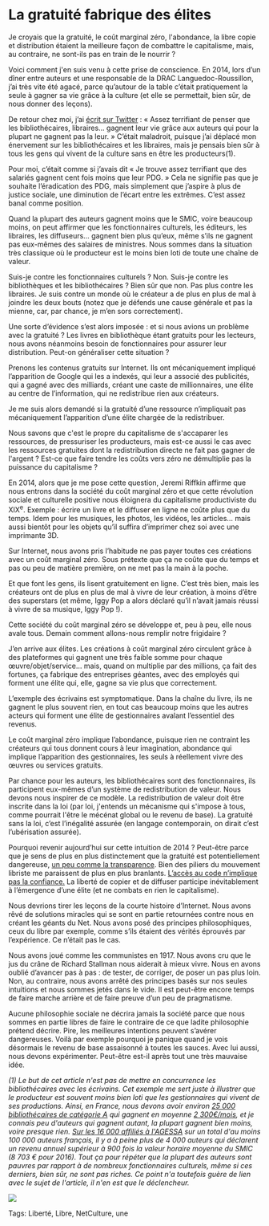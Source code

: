 # La gratuité fabrique des élites

Je croyais que la gratuité, le coût marginal zéro, l'abondance, la libre copie et distribution étaient la meilleure façon de combattre le capitalisme, mais, au contraire, ne sont-ils pas en train de le nourrir ?

Voici comment j'en suis venu à cette prise de conscience. En 2014, lors d’un dîner entre auteurs et une responsable de la DRAC Languedoc-Roussillon, j’ai très vite été agacé, parce qu’autour de la table c’était pratiquement la seule à gagner sa vie grâce à la culture (et elle se permettait, bien sûr, de nous donner des leçons).

De retour chez moi, j’ai [écrit sur Twitter](https://twitter.com/crouzet/status/535340216903819264) : « Assez terrifiant de penser que les bibliothécaires, libraires… gagnent leur vie grâce aux auteurs qui pour la plupart ne gagnent pas la leur. » C’était maladroit, puisque j’ai déplacé mon énervement sur les bibliothécaires et les libraires, mais je pensais bien sûr à tous les gens qui vivent de la culture sans en être les producteurs(1).

Pour moi, c’était comme si j’avais dit « Je trouve assez terrifiant que des salariés gagnent cent fois moins que leur PDG. » Cela ne signifie pas que je souhaite l’éradication des PDG, mais simplement que j’aspire à plus de justice sociale, une diminution de l’écart entre les extrêmes. C’est assez banal comme position.

Quand la plupart des auteurs gagnent moins que le SMIC, voire beaucoup moins, on peut affirmer que les fonctionnaires culturels, les éditeurs, les libraires, les diffuseurs… gagnent bien plus qu’eux, même s’ils ne gagnent pas eux-mêmes des salaires de ministres. Nous sommes dans la situation très classique où le producteur est le moins bien loti de toute une chaîne de valeur.

Suis-je contre les fonctionnaires culturels ? Non. Suis-je contre les bibliothèques et les bibliothécaires ? Bien sûr que non. Pas plus contre les libraires. Je suis contre un monde où le créateur a de plus en plus de mal à joindre les deux bouts (notez que je défends une cause générale et pas la mienne, car, par chance, je m’en sors correctement).

Une sorte d’évidence s’est alors imposée : et si nous avions un problème avec la gratuité ? Les livres en bibliothèque étant gratuits pour les lecteurs, nous avons néanmoins besoin de fonctionnaires pour assurer leur distribution. Peut-on généraliser cette situation ?

Prenons les contenus gratuits sur Internet. Ils ont mécaniquement impliqué l’apparition de Google qui les a indexés, qui leur a associé des publicités, qui a gagné avec des milliards, créant une caste de millionnaires, une élite au centre de l’information, qui ne redistribue rien aux créateurs.

Je me suis alors demandé si la gratuité d’une ressource n’impliquait pas mécaniquement l’apparition d’une élite chargée de la redistribuer.

Nous savons que c'est le propre du capitalisme de s'accaparer les ressources, de pressuriser les producteurs, mais est-ce aussi le cas avec les ressources gratuites dont la redistribution directe ne fait pas gagner de l'argent ? Est-ce que faire tendre les coûts vers zéro ne démultiplie pas la puissance du capitalisme ?

En 2014, alors que je me pose cette question, Jeremi Riffkin affirme que nous entrons dans la société du coût marginal zéro et que cette révolution sociale et culturelle positive nous éloignera du capitalisme productiviste du XIX<sup>e</sup>. Exemple : écrire un livre et le diffuser en ligne ne coûte plus que du temps. Idem pour les musiques, les photos, les vidéos, les articles… mais aussi bientôt pour les objets qu’il suffira d’imprimer chez soi avec une imprimante 3D.

Sur Internet, nous avons pris l’habitude ne pas payer toutes ces créations avec un coût marginal zéro. Sous prétexte que ça ne coûte que du temps et pas ou peu de matière première, on ne met pas la main à la poche.

Et que font les gens, ils lisent gratuitement en ligne. C’est très bien, mais les créateurs ont de plus en plus de mal à vivre de leur création, à moins d’être des superstars (et même, Iggy Pop a alors déclaré qu’il n’avait jamais réussi à vivre de sa musique, Iggy Pop !).

Cette société du coût marginal zéro se développe et, peu à peu, elle nous avale tous. Demain comment allons-nous remplir notre frigidaire ?

J’en arrive aux élites. Les créations à coût marginal zéro circulent grâce à des plateformes qui gagnent une très faible somme pour chaque œuvre/objet/service… mais, quand on multiplie par des millions, ça fait des fortunes, ça fabrique des entreprises géantes, avec des employés qui forment une élite qui, elle, gagne sa vie plus que correctement.

L’exemple des écrivains est symptomatique. Dans la chaîne du livre, ils ne gagnent le plus souvent rien, en tout cas beaucoup moins que les autres acteurs qui forment une élite de gestionnaires avalant l’essentiel des revenus.

Le coût marginal zéro implique l’abondance, puisque rien ne contraint les créateurs qui tous donnent cours à leur imagination, abondance qui implique l’apparition des gestionnaires, les seuls à réellement vivre des œuvres ou services gratuits.

Par chance pour les auteurs, les bibliothécaires sont des fonctionnaires, ils participent eux-mêmes d’un système de redistribution de valeur. Nous devons nous inspirer de ce modèle. La redistribution de valeur doit être inscrite dans la loi (par loi, j'entends un mécanisme qui s'impose à tous, comme pourrait l'être le mécénat global ou le revenu de base). La gratuité sans la loi, c’est l’inégalité assurée (en langage contemporain, on dirait c’est l’ubérisation assurée).

Pourquoi revenir aujourd’hui sur cette intuition de 2014 ? Peut-être parce que je sens de plus en plus distinctement que la gratuité est potentiellement dangereuse, [un peu comme la transparence](http://www.internetactu.net/2017/01/13/la-transparence-ne-suffira-pas/). Bien des piliers du mouvement libriste me paraissent de plus en plus branlants. [L’accès au code n’implique pas la confiance.](http://tcrouzet.com/2016/12/13/les-logiciels-libres-sont-ils-de-confiance/) La liberté de copier et de diffuser participe inévitablement à l’émergence d’une élite (et ne combats en rien le capitalisme).

Nous devrions tirer les leçons de la courte histoire d’Internet. Nous avons rêvé de solutions miracles qui se sont en partie retournées contre nous en créant les géants du Net. Nous avons posé des principes philosophiques, ceux du libre par exemple, comme s’ils étaient des vérités éprouvés par l’expérience. Ce n’était pas le cas.

Nous avons joué comme les communistes en 1917. Nous avons cru que le jus du crâne de Richard Stallman nous aiderait à mieux vivre. Nous en avons oublié d’avancer pas à pas : de tester, de corriger, de poser un pas plus loin. Non, au contraire, nous avons arrêté des principes basés sur nos seules intuitions et nous sommes jetés dans le vide. Il est peut-être encore temps de faire marche arrière et de faire preuve d’un peu de pragmatisme.

Aucune philosophie sociale ne décrira jamais la société parce que nous sommes en partie libres de faire le contraire de ce que ladite philosophie prétend décrire. Pire, les meilleures intentions peuvent s’avérer dangereuses. Voilà par exemple pourquoi je panique quand je vois désormais le revenu de base assaisonné à toutes les sauces. Avec lui aussi, nous devons expérimenter. Peut-être est-il après tout une très mauvaise idée.

*(1) Le but de cet article n'est pas de mettre en concurrence les bibliothécaires avec les écrivains. Cet exemple me sert juste à illustrer que le producteur est souvent moins bien loti que les gestionnaires qui vivent de ses productions. Ainsi, en France, nous devons avoir environ [25 000 bibliothécaires de catégorie A](https://fr.wikipedia.org/wiki/Biblioth%C3%A9caire#Le_personnel_des_biblioth.C3.A8ques_en_France) qui gagnent en moyenne [2 300€/mois](http://www.journaldunet.com/business/salaire/bibliothecaire-fonctionnaires), et je connais peu d'auteurs qui gagnent autant, la plupart gagnent bien moins, voire presque rien. [Sur les 16 000 affiliés à l'AGESSA](http://www.secu-artistes-auteurs.fr/sites/default/files/pdf/Rapport%20d'activit%C3%A9%20Agessa%202015.pdf) sur un total d'au moins 100 000 auteurs français, il y a à peine plus de 4 000 auteurs qui déclarent un revenu annuel supérieur à 900 fois la valeur horaire moyenne du SMIC (8 703 € pour 2016). Tout ça pour répéter que la plupart des auteurs sont pauvres par rapport à de nombreux fonctionnaires culturels, même si ces derniers, bien sûr, ne sont pas riches. Ce point n'a toutefois guère de lien avec le sujet de l'article, il n'en est que le déclencheur.*

![](http://tcrouzet.comhttps://tcrouzet.com/images_tc/2017/01/2004tw.jpg)



Tags: Liberté, Libre, NetCulture, une
